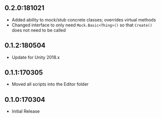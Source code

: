 0.2.0:181021
------------------------------
* Added ability to mock/stub concrete classes; overrides virtual methods
* Changed interface to only need `Mock.Basic<Thing>()` so that `Create()` does not need to be called

0.1.2:180504
------------------------------
* Update for Unity 2018.x

0.1.1:170305
-------------------------------
* Moved all scripts into the Editor folder

0.1.0:170304
-------------------------------
* Initial Release

